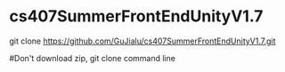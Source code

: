 # cs407SummerFrontEndUnityV1.7

git clone https://github.com/GuJialu/cs407SummerFrontEndUnityV1.7.git

#Don't download zip, git clone command line

